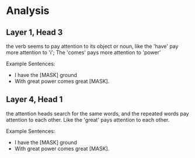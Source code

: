 # Analysis

## Layer 1, Head 3

the verb seems to pay attention to its object or noun, like the 'have' pay more attention to 'i'; The 'comes' pays more attention to 'power'

Example Sentences:
- I have the [MASK] ground
- With great power comes great [MASK].

## Layer 4, Head 1

the attention heads search for the same words, and the repeated words pay attention to each other. Like the 'great' pays attention to each other.

Example Sentences:
- I have the [MASK] ground
- With great power comes great [MASK].

